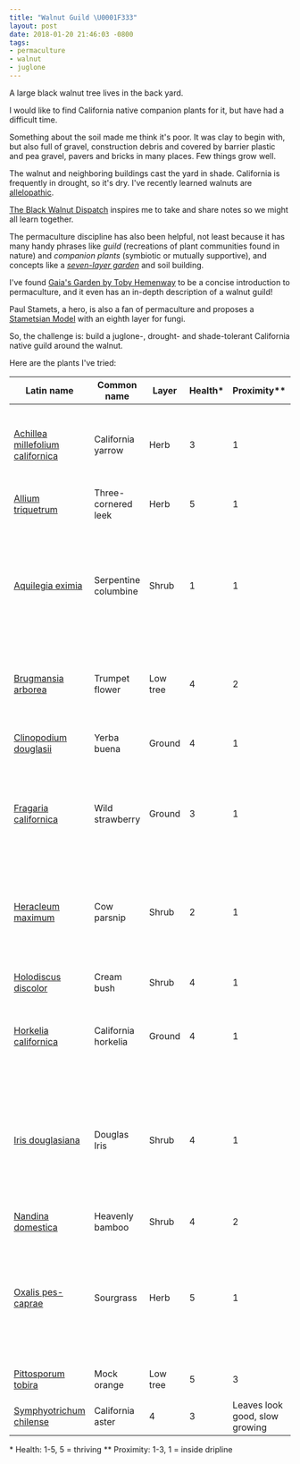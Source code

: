 ```yaml
---
title: "Walnut Guild \U0001F333"
layout: post
date: 2018-01-20 21:46:03 -0800
tags:
- permaculture
- walnut
- juglone
---
```

A large black walnut tree lives in the back yard.

I would like to find California native companion plants for it, but have had a difficult time.

Something about the soil made me think it's poor. It was clay to begin with, but also full of gravel, construction debris and covered by barrier plastic and pea gravel, pavers and bricks in many places. Few things grow well.

The walnut and neighboring buildings cast the yard in shade. California is frequently in drought, so it's dry. I've recently learned walnuts are [allelopathic](https://en.wikipedia.org/wiki/Allelopathy).

[The Black Walnut Dispatch](https://blackwalnutdispatch.com/the-black-walnut-society/) inspires me to take and share notes so we might all learn together.

The permaculture discipline has also been helpful, not least because it has many handy phrases like _guild_ (recreations of plant communities found in nature) and _companion plants_ (symbiotic or mutually supportive), and concepts like a [_seven-layer garden_](https://www.chelseagreen.com/blogs/designing-a-forest-garden-the-seven-story-garden/) and soil building.

I've found [Gaia's Garden by Toby Hemenway](https://www.chelseagreen.com/gaias-garden-second-edition) to be a concise introduction to permaculture, and it even has an in-depth description of a walnut guild!

Paul Stamets, a hero, is also a fan of permaculture and proposes a [Stametsian Model](http://www.fungi.com/blog/items/permaculture-with-a-mycological-twist.html) with an eighth layer for fungi.

So, the challenge is: build a juglone-, drought- and shade-tolerant California native guild around the walnut.

Here are the plants I've tried:

| Latin name | Common name | Layer | Health\* | Proximity\*\* | Notes |
| --- | --- | --- | --- | --- | --- |
| [Achillea millefolium californica](https://www.inaturalist.org/taxa/239065-Achillea-millefolium-californica) | California yarrow | Herb | 3 | 1 | Suspect more sun needed, but one in the front yard in shade is fuller |
| [Allium triquetrum](https://www.inaturalist.org/taxa/55505-Allium-triquetrum) | Three-cornered leek | Herb | 5 | 1 | Self-propagating |
| [Aquilegia eximia](https://www.inaturalist.org/taxa/57230-Aquilegia-eximia) | Serpentine columbine | Shrub | 1 | 1 | The columbine's health steadily declined after planting, dropping leaves and never flowering. |
| [Brugmansia arborea](https://www.inaturalist.org/taxa/126914-Brugmansia-arborea) | Trumpet flower | Low tree | 4 | 2 | Flowering and leaves look good. Suspect more sun needed |
| [Clinopodium douglasii](https://www.inaturalist.org/taxa/53203-Clinopodium-douglasii) | Yerba buena | Ground | 4 | 1 | Leaves look good, but growth is slow |
| [Fragaria californica](https://www.inaturalist.org/taxa/61095-Fragaria-vesca-californica) | Wild strawberry | Ground | 3 | 1 | Spreading and leaves look good, but not flowering. Suspect more sun needed |
| [Heracleum maximum](https://www.inaturalist.org/taxa/53094-Heracleum-maximum) | Cow parsnip | Shrub | 2 | 1 | Under dripline. Planted two and both died back, but one returned. Leaves ok so far |
| [Holodiscus discolor](https://www.inaturalist.org/taxa/53414-Holodiscus-discolor) | Cream bush | Shrub | 4 | 1 | Leaves look good, but slow growing | 
| [Horkelia californica](https://www.inaturalist.org/taxa/61737-Horkelia-californica) | California horkelia | Ground | 4 | 1 | Hasn't flowered or spread. Suspect more sun needed |
| [Iris douglasiana](https://www.inaturalist.org/taxa/50854-Iris-douglasiana) | Douglas Iris | Shrub | 4 | 1 | Planted two. One died. The other's leaves look good, but it hasn't flowered. There's another iris nearby that's flowering, for comparison |
| [Nandina domestica](https://www.inaturalist.org/taxa/127010-Nandina-domestica) | Heavenly bamboo | Shrub | 4 | 2 | Here when I moved in. |
| [Oxalis pes-caprae](https://www.inaturalist.org/taxa/53169-Oxalis-pes-caprae) | Sourgrass | Herb | 5 | 1 | Under dripline. It's invasive, but in the spirit of permaculture I'm trying to learn from it. Makes me want to try a [native oxalis](https://www.inaturalist.org/taxa/78298-Oxalis-californica) |
| [Pittosporum tobira](https://www.inaturalist.org/taxa/78592-Pittosporum-tobira)| Mock orange | Low tree | 5 | 3 | Flowering and leaves look good |
| [Symphyotrichum chilense](https://www.inaturalist.org/taxa/56861-Symphyotrichum-chilense) | California aster | 4 | 3 | Leaves look good, slow growing |

\* Health: 1-5, 5 = thriving
\*\* Proximity: 1-3, 1 = inside dripline
